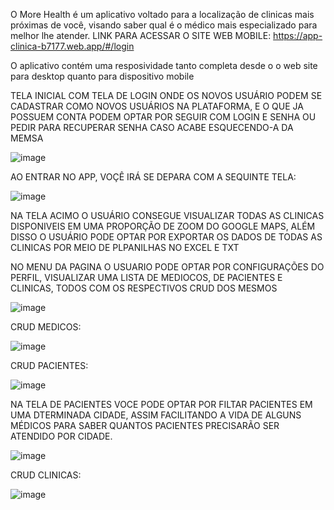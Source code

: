 O More Health é um aplicativo voltado para a localização de clinicas mais próximas de você, visando saber qual é o médico mais especializado para melhor lhe atender.
LINK PARA ACESSAR O SITE WEB MOBILE: https://app-clinica-b7177.web.app/#/login

O aplicativo contém uma resposividade tanto completa desde o o web site para desktop quanto para dispositivo mobile

TELA INICIAL COM TELA DE LOGIN ONDE OS NOVOS USUÁRIO PODEM SE CADASTRAR  COMO NOVOS USUÁRIOS NA PLATAFORMA, E O QUE JA POSSUEM CONTA PODEM OPTAR POR SEGUIR COM LOGIN E SENHA OU PEDIR PARA RECUPERAR SENHA CASO ACABE ESQUECENDO-A DA MEMSA

![image](https://user-images.githubusercontent.com/88889584/201354611-d624e3e7-6d89-452d-90ba-1ecacd5637a1.png)



AO ENTRAR NO APP, VOÇÊ IRÁ SE DEPARA COM A SEQUINTE TELA:

![image](https://user-images.githubusercontent.com/88889584/201355580-511366c8-c707-4eab-89f8-733b1b760230.png)

NA TELA ACIMO O USUÁRIO CONSEGUE VISUALIZAR TODAS AS CLINICAS DISPONIVEIS EM UMA PROPORÇÃO DE ZOOM DO GOOGLE MAPS, ALÉM DISSO O USUÁRIO PODE OPTAR POR EXPORTAR OS DADOS DE TODAS AS CLINICAS POR MEIO DE PLPANILHAS NO EXCEL E TXT

NO MENU DA PAGINA O USUARIO PODE OPTAR POR CONFIGURAÇÕES DO PERFIL, VISUALIZAR UMA LISTA DE MEDIOCOS, DE PACIENTES E CLINICAS, TODOS COM OS RESPECTIVOS CRUD DOS MESMOS


![image](https://user-images.githubusercontent.com/88889584/201356153-137abb9d-3f41-478e-804f-79cb723b9505.png)

CRUD MEDICOS:


![image](https://user-images.githubusercontent.com/88889584/201357020-2c25541d-b299-4b17-afd8-68adda7dbddd.png)


CRUD PACIENTES:


![image](https://user-images.githubusercontent.com/88889584/201357119-9db360ad-ad8a-4df7-9ddb-32206f030148.png)

NA TELA DE PACIENTES VOCE PODE OPTAR POR FILTAR PACIENTES EM UMA DTERMINADA CIDADE, ASSIM FACILITANDO A VIDA DE ALGUNS MÉDICOS PARA SABER QUANTOS PACIENTES PRECISARÃO SER ATENDIDO POR CIDADE.


![image](https://user-images.githubusercontent.com/88889584/201357601-9b22a0ac-0e8b-4338-adb1-0fe562371ff4.png)



CRUD CLINICAS:


![image](https://user-images.githubusercontent.com/88889584/201357213-eec1587f-4ec5-4158-a445-e6af74562c45.png)

